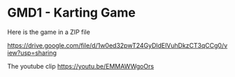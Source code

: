 # GMD1 - Karting Game
 
Here is the game in a ZIP file

https://drive.google.com/file/d/1w0ed32pwT24GyDldElVuhDkzCT3qCCg0/view?usp=sharing

The youtube clip
https://youtu.be/EMMAWWgoOrs

